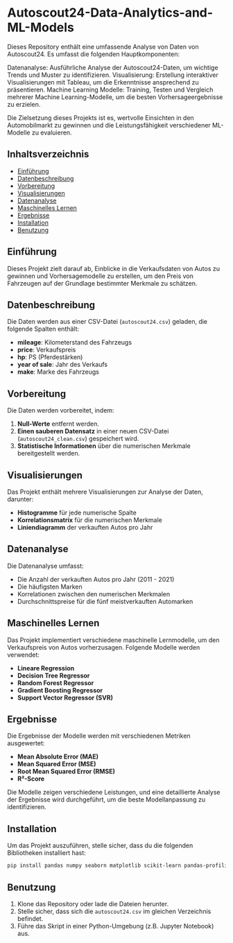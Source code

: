 # Autoscout24-Data-Analytics-and-ML-Models

Dieses Repository enthält eine umfassende Analyse von Daten von Autoscout24. Es umfasst die folgenden Hauptkomponenten:

Datenanalyse: Ausführliche Analyse der Autoscout24-Daten, um wichtige Trends und Muster zu identifizieren.
Visualisierung: Erstellung interaktiver Visualisierungen mit Tableau, um die Erkenntnisse ansprechend zu präsentieren.
Machine Learning Modelle: Training, Testen und Vergleich mehrerer Machine Learning-Modelle, um die besten Vorhersageergebnisse zu erzielen.

Die Zielsetzung dieses Projekts ist es, wertvolle Einsichten in den Automobilmarkt zu gewinnen und die Leistungsfähigkeit verschiedener ML-Modelle zu evaluieren.


## Inhaltsverzeichnis

- [Einführung](#einführung)
- [Datenbeschreibung](#datenbeschreibung)
- [Vorbereitung](#vorbereitung)
- [Visualisierungen](#visualisierungen)
- [Datenanalyse](#datenanalyse)
- [Maschinelles Lernen](#maschinelles-lernen)
- [Ergebnisse](#ergebnisse)
- [Installation](#installation)
- [Benutzung](#benutzung)


## Einführung

Dieses Projekt zielt darauf ab, Einblicke in die Verkaufsdaten von Autos zu gewinnen und
Vorhersagemodelle zu erstellen, um den Preis von Fahrzeugen auf der Grundlage bestimmter Merkmale zu schätzen.

## Datenbeschreibung

Die Daten werden aus einer CSV-Datei (`autoscout24.csv`) geladen, die folgende Spalten enthält:

- **mileage**: Kilometerstand des Fahrzeugs
- **price**: Verkaufspreis
- **hp**: PS (Pferdestärken)
- **year of sale**: Jahr des Verkaufs
- **make**: Marke des Fahrzeugs

## Vorbereitung

Die Daten werden vorbereitet, indem:

1. **Null-Werte** entfernt werden.
2. **Einen sauberen Datensatz** in einer neuen CSV-Datei (`autoscout24_clean.csv`) gespeichert wird.
3. **Statistische Informationen** über die numerischen Merkmale bereitgestellt werden.

## Visualisierungen

Das Projekt enthält mehrere Visualisierungen zur Analyse der Daten, darunter:

- **Histogramme** für jede numerische Spalte
- **Korrelationsmatrix** für die numerischen Merkmale
- **Liniendiagramm** der verkauften Autos pro Jahr

## Datenanalyse

Die Datenanalyse umfasst:

- Die Anzahl der verkauften Autos pro Jahr (2011 - 2021)
- Die häufigsten Marken
- Korrelationen zwischen den numerischen Merkmalen
- Durchschnittspreise für die fünf meistverkauften Automarken

## Maschinelles Lernen

Das Projekt implementiert verschiedene maschinelle Lernmodelle, um den Verkaufspreis von Autos vorherzusagen. Folgende Modelle werden verwendet:

- **Lineare Regression**
- **Decision Tree Regressor**
- **Random Forest Regressor**
- **Gradient Boosting Regressor**
- **Support Vector Regressor (SVR)**

## Ergebnisse

Die Ergebnisse der Modelle werden mit verschiedenen Metriken ausgewertet:

- **Mean Absolute Error (MAE)**
- **Mean Squared Error (MSE)**
- **Root Mean Squared Error (RMSE)**
- **R²-Score**

Die Modelle zeigen verschiedene Leistungen, und eine detaillierte Analyse der Ergebnisse wird durchgeführt, um die beste Modellanpassung zu identifizieren.

## Installation

Um das Projekt auszuführen, stelle sicher, dass du die folgenden Bibliotheken installiert hast:

```bash
pip install pandas numpy seaborn matplotlib scikit-learn pandas-profiling
```

## Benutzung

1. Klone das Repository oder lade die Dateien herunter.
2. Stelle sicher, dass sich die `autoscout24.csv` im gleichen Verzeichnis befindet.
3. Führe das Skript in einer Python-Umgebung (z.B. Jupyter Notebook) aus.

